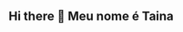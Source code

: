 ## Hi there 👋 Meu nome é Taina

<!--
**Taina0705/Taina0705** is a ✨ _special_ ✨ repository because its `README.md` (this file) appears on your GitHub profile.

Boas vindas ao meu perfil 💙💙
Estou estudando na Alura
Estou me desenvolvendo na linguagem JavaScript
Utilizo esse espaço para minha organização e compartilhamento dos meu projetos desenvolvidos
Você pode entrar em contato comigo 📫
00001141349449sp@al.educacao.sp.gov.br
@Taina0705
